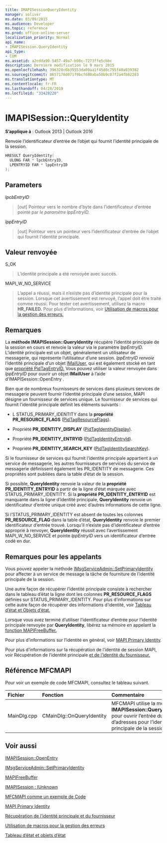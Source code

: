 ```yaml
---
title: IMAPISessionQueryIdentity
manager: soliver
ms.date: 03/09/2015
ms.audience: Developer
ms.topic: reference
ms.prod: office-online-server
localization_priority: Normal
api_name:
- IMAPISession.QueryIdentity
api_type:
- COM
ms.assetid: a2cdda90-5457-49a7-b98c-7273ffe5cbbc
description: Dernière modification le 9 mars 2015
ms.openlocfilehash: 396320c6b39553da09aa1f45d0c755f40a939382
ms.sourcegitcommit: 8657170d071f9bcf680aba50b9c07f2a4fb82283
ms.translationtype: MT
ms.contentlocale: fr-FR
ms.lasthandoff: 04/28/2019
ms.locfileid: "33428220"
---
```

# <a name="imapisessionqueryidentity"></a>IMAPISession::QueryIdentity

  
  
**S’applique à** : Outlook 2013 | Outlook 2016 
  
Renvoie l’identificateur d’entrée de l’objet qui fournit l’identité principale de la session.
  
```cpp
HRESULT QueryIdentity(
  ULONG FAR * lpcbEntryID,
  LPENTRYID FAR * lppEntryID
);
```

## <a name="parameters"></a>Parameters

 _lpcbEntryID_
  
> [out] Pointeur vers le nombre d’byte dans l’identificateur d’entrée pointé par _le paramètre lppEntryID._ 
    
 _lppEntryID_
  
> [out] Pointeur vers un pointeur vers l’identificateur d’entrée de l’objet qui fournit l’identité principale.
    
## <a name="return-value"></a>Valeur renvoyée

S_OK 
  
> L’identité principale a été renvoyée avec succès.
    
MAPI_W_NO_SERVICE 
  
> L’appel a réussi, mais il n’existe pas d’identité principale pour la session. Lorsque cet avertissement est renvoyé, l’appel doit être traité comme réussi. Pour tester cet avertissement, utilisez la macro **HR_FAILED.** Pour plus d’informations, voir [Utilisation de macros pour la gestion des erreurs.](using-macros-for-error-handling.md)
    
## <a name="remarks"></a>Remarques

La **méthode IMAPISession::QueryIdentity** récupère l’identité principale de la session en cours et renvoie la valeur via le paramètre _lppEntryID._ L’identité principale est un objet, généralement un utilisateur de messagerie, qui représente l’utilisateur d’une session.  _lppEntryID renvoie_ l’identité principale d’un objet [IMailUser,](imailuserimapiprop.md) qui est également stocké en tant que [propriété PidTagEntryID.](pidtagentryid-canonical-property.md) Vous pouvez utiliser la valeur renvoyée dans _lppEntryID_ pour ouvrir un objet **IMailUser** à l’aide d’IMAPISession::OpenEntry . [](imapisession-openentry.md)
  
Bien que de nombreux fournisseurs de services dans plusieurs services de messagerie peuvent fournir l’identité principale d’une session, MAPI désigne un fournisseur de services unique. Le fournisseur de services qui fournit l’identité principale définit les éléments suivants :
  
- L STATUS_PRIMARY_IDENTITY dans la **propriété PR_RESOURCE_FLAGS** ([PidTagResourceFlags](pidtagresourceflags-canonical-property.md)).
    
- Propriété **PR_IDENTITY_DISPLAY** ([PidTagIdentityDisplay](pidtagidentitydisplay-canonical-property.md)).
    
- Propriété **PR_IDENTITY_ENTRYID** ([PidTagIdentityEntryId](pidtagidentityentryid-canonical-property.md)).
    
- Propriété **PR_IDENTITY_SEARCH_KEY** ([PidTagIdentitySearchKey](pidtagidentitysearchkey-canonical-property.md)).
    
Si le fournisseur de services qui fournit l’identité principale appartient à un service de messagerie, les autres fournisseurs de services du service de messagerie définissent également les PR_IDENTITY de messagerie. Ces propriétés sont publiées dans la table d’état de la session. 
  
Si possible, **QueryIdentity** renvoie la valeur de la **propriété PR_IDENTITY_ENTRYID** à partir de la ligne d’état marquée avec STATUS_PRIMARY_IDENTITY. Si la **propriété PR_IDENTITY_ENTRYID** est manquante dans la ligne d’identité principale, **QueryIdentity** renvoie un identificateur d’entrée unique créé avec d’autres informations de cette ligne. 
  
Si l’STATUS_PRIMARY_IDENTITY est absent de toutes les colonnes **PR_RESOURCE_FLAG** dans la table d’état, **QueryIdentity** renvoie le premier identificateur d’entrée trouvé. Lorsqu’il n’existe pas d’identificateur d’entrée approprié à renvoyer, **QueryIdentity** réussit avec l’avertissement MAPI_W_NO_SERVICE et pointe  _lppEntryID_ vers un identificateur d’entrée codé en dur. 
  
## <a name="notes-to-callers"></a>Remarques pour les appelants

Vous pouvez appeler la méthode [IMsgServiceAdmin::SetPrimaryIdentity](imsgserviceadmin-setprimaryidentity.md) pour affecter à un service de message la tâche de fourniture de l’identité principale de la session. 
  
Une autre façon de récupérer l’identité principale consiste à rechercher dans le tableau d’état la ligne dont les colonnes **PR_RESOURCE_FLAGS** définies sur STATUS_PRIMARY_IDENTITY. Pour plus d’informations sur cette autre façon de récupérer des informations d’identité, voir [Tableau d’état et Objets d’état.](status-table-and-status-objects.md)
  
Lorsque vous avez terminé d’utiliser l’identificateur d’entrée pour l’identité principale renvoyée par **QueryIdentity**, libérez sa mémoire en appelant la [fonction MAPIFreeBuffer.](mapifreebuffer.md) 
  
Pour plus d’informations sur l’identité en général, voir [MAPI Primary Identity](mapi-primary-identity.md). 
  
Pour plus d’informations sur la récupération de l’identité de session MAPI, voir Récupération de l’identité principale [et de l’identité du fournisseur.](retrieving-primary-and-provider-identity.md) 
  
## <a name="mfcmapi-reference"></a>Référence MFCMAPI

Pour voir un exemple de code MFCMAPI, consultez le tableau suivant.
  
|**Fichier**|**Fonction**|**Commentaire**|
|:-----|:-----|:-----|
|MainDlg.cpp  <br/> |CMainDlg::OnQueryIdentity  <br/> |MFCMAPI utilise la méthode **IMAPISession::QueryIdentity** pour ouvrir l’entrée du carnet d’adresses pour l’identité principale de la session.  <br/> |
   
## <a name="see-also"></a>Voir aussi



[IMAPISession::OpenEntry](imapisession-openentry.md)
  
[IMsgServiceAdmin::SetPrimaryIdentity](imsgserviceadmin-setprimaryidentity.md)
  
[MAPIFreeBuffer](mapifreebuffer.md)
  
[IMAPISession : IUnknown](imapisessioniunknown.md)


[MFCMAPI comme un exemple de Code](mfcmapi-as-a-code-sample.md)
  
[MAPI Primary Identity](mapi-primary-identity.md)
  
[Récupération de l’identité principale et du fournisseur](retrieving-primary-and-provider-identity.md)
  
[Utilisation de macros pour la gestion des erreurs](using-macros-for-error-handling.md)
  
[Tableau d’état et objets d’état](status-table-and-status-objects.md)

